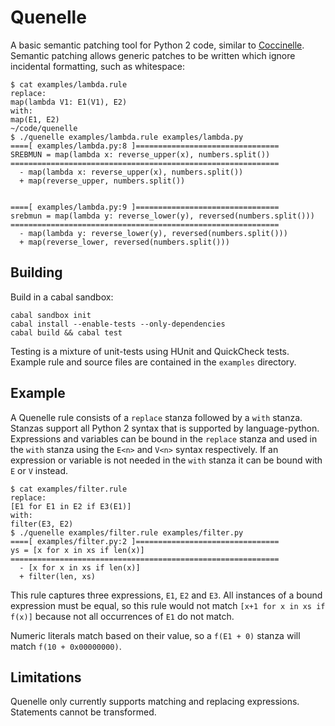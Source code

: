 Quenelle
========

A basic semantic patching tool for Python 2 code, similar to [Coccinelle](http://coccinelle.lip6.fr/). Semantic patching allows generic patches to be written which ignore incidental formatting, such as whitespace:

    $ cat examples/lambda.rule
    replace:
    map(lambda V1: E1(V1), E2)
    with:
    map(E1, E2)
    ~/code/quenelle
    $ ./quenelle examples/lambda.rule examples/lambda.py
    ====[ examples/lambda.py:8 ]================================
    SREBMUN = map(lambda x: reverse_upper(x), numbers.split())
    ============================================================
      - map(lambda x: reverse_upper(x), numbers.split())
      + map(reverse_upper, numbers.split())
    
    
    ====[ examples/lambda.py:9 ]================================
    srebmun = map(lambda y: reverse_lower(y), reversed(numbers.split()))
    ============================================================
      - map(lambda y: reverse_lower(y), reversed(numbers.split()))
      + map(reverse_lower, reversed(numbers.split()))

Building
--------

Build in a cabal sandbox:

    cabal sandbox init
    cabal install --enable-tests --only-dependencies
    cabal build && cabal test

Testing is a mixture of unit-tests using HUnit and QuickCheck tests. Example rule and source files are contained in the `examples` directory.

Example
-------

A Quenelle rule consists of a `replace` stanza followed by a `with` stanza. Stanzas support all Python 2 syntax that is supported by language-python. Expressions and variables can be bound in the `replace` stanza and used in the `with` stanza using the `E<n>` and `V<n>` syntax respectively. If an expression or variable is not needed in the `with` stanza it can be bound with `E` or `V` instead.

    $ cat examples/filter.rule
    replace:
    [E1 for E1 in E2 if E3(E1)]
    with:
    filter(E3, E2)
    $ ./quenelle examples/filter.rule examples/filter.py
    ====[ examples/filter.py:2 ]================================
    ys = [x for x in xs if len(x)]
    ============================================================
      - [x for x in xs if len(x)]
      + filter(len, xs)

This rule captures three expressions, `E1`, `E2` and `E3`. All instances of a bound expression must be equal, so this rule would not match `[x+1 for x in xs if f(x)]` because not all occurrences of `E1` do not match.

Numeric literals match based on their value, so a `f(E1 + 0)` stanza will match `f(10 + 0x00000000)`.

Limitations
-----------

Quenelle only currently supports matching and replacing expressions. Statements cannot be transformed.
